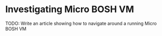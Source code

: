 # Investigating Micro BOSH VM

TODO: Write an article showing how to navigate around a running Micro BOSH VM